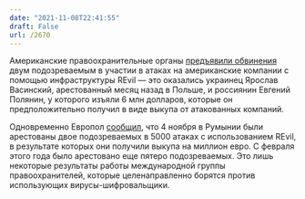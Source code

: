 ```yaml
---
date: "2021-11-08T22:41:55"
draft: False
url: /2670
---
```


Американские правоохранительные органы [предъявили обвинения](https://edition.cnn.com/2021/11/08/politics/revil-ransomware-attack-charges/) двум подозреваемым в участии в атаках на американские компании с помощью инфраструктуры REvil — это оказались украинец Ярослав Васинский, арестованный месяц назад в Польше, и россиянин Евгений Полянин, у которого изъяли 6 млн долларов, которые он предположительно получил в виде выкупа от атакованных компаний.

Одновременно Европол [сообщил](https://www.europol.europa.eu/newsroom/news/five-affiliates-to-sodinokibi/revil-unplugged), что 4 ноября в Румынии были арестованы двое подозреваемых в 5000 атаках с использованием REvil, в результате которых они получили выкупа на миллион евро. С февраля этого года было арестовано еще пятеро подозреваемых. Это лишь некоторые результаты работы международной группы правоохранителей, которые целенаправленно борятся против использующих вирусы-шифровальщики.
